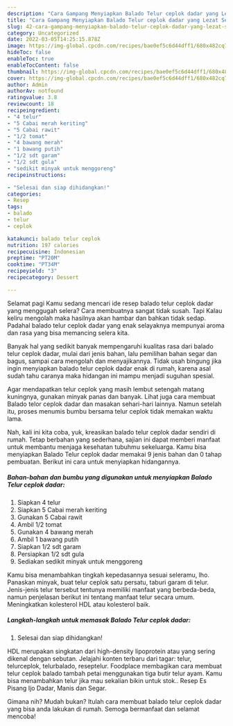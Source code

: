 ```yaml
---
description: "Cara Gampang Menyiapkan Balado Telur ceplok dadar yang Lezat Sekali, Buat Buka Puasa Lezat"
title: "Cara Gampang Menyiapkan Balado Telur ceplok dadar yang Lezat Sekali, Buat Buka Puasa Lezat"
slug: 42-cara-gampang-menyiapkan-balado-telur-ceplok-dadar-yang-lezat-sekali-buat-buka-puasa-lezat
category: Uncategorized
date: 2022-03-05T14:25:15.878Z
image: https://img-global.cpcdn.com/recipes/bae0ef5c6d44dff1/680x482cq70/balado-telur-ceplok-dadar-foto-resep-utama.jpg
hideToc: false
enableToc: true
enableTocContent: false
thumbnail: https://img-global.cpcdn.com/recipes/bae0ef5c6d44dff1/680x482cq70/balado-telur-ceplok-dadar-foto-resep-utama.jpg
cover: https://img-global.cpcdn.com/recipes/bae0ef5c6d44dff1/680x482cq70/balado-telur-ceplok-dadar-foto-resep-utama.jpg
author: Admin
authorAv: notfound
ratingvalue: 3.8
reviewcount: 18
recipeingredient:
- "4 telur"
- "5 Cabai merah keriting"
- "5 Cabai rawit"
- "1/2 tomat"
- "4 bawang merah"
- "1 bawang putih"
- "1/2 sdt garam"
- "1/2 sdt gula"
- "sedikit minyak untuk menggoreng"
recipeinstructions:

- "Selesai dan siap dihidangkan!"
categories:
- Resep
tags:
- balado
- telur
- ceplok

katakunci: balado telur ceplok 
nutrition: 197 calories
recipecuisine: Indonesian
preptime: "PT20M"
cooktime: "PT34M"
recipeyield: "3"
recipecategory: Dessert

---
```



Selamat pagi Kamu sedang mencari ide resep balado telur ceplok dadar yang menggugah selera? Cara membuatnya sangat tidak susah. Tapi Kalau keliru mengolah maka hasilnya akan hambar dan bahkan tidak sedap. Padahal balado telur ceplok dadar yang enak selayaknya mempunyai aroma dan rasa yang bisa memancing selera kita.


Banyak hal yang sedikit banyak mempengaruhi kualitas rasa dari balado telur ceplok dadar, mulai dari jenis bahan, lalu pemilihan bahan segar dan bagus, sampai cara mengolah dan menyajikannya. Tidak usah bingung jika ingin menyiapkan balado telur ceplok dadar enak di rumah, karena asal sudah tahu caranya maka hidangan ini mampu menjadi suguhan spesial.

Agar mendapatkan telur ceplok yang masih lembut setengah matang kuningnya, gunakan minyak panas dan banyak. Lihat juga cara membuat Balado telor ceplok dadar dan masakan sehari-hari lainnya. Namun setelah itu, proses menumis bumbu bersama telur ceplok tidak memakan waktu lama.


Nah, kali ini kita coba, yuk, kreasikan balado telur ceplok dadar sendiri di rumah. Tetap berbahan yang sederhana, sajian ini dapat memberi manfaat untuk membantu menjaga kesehatan tubuhmu sekeluarga. Kamu bisa menyiapkan Balado Telur ceplok dadar memakai 9 jenis bahan dan 0 tahap pembuatan. Berikut ini cara untuk menyiapkan hidangannya.

<!--inarticleads1-->

##### Bahan-bahan dan bumbu yang digunakan untuk menyiapkan Balado Telur ceplok dadar:

1. Siapkan 4 telur
1. Siapkan 5 Cabai merah keriting
1. Gunakan 5 Cabai rawit
1. Ambil 1/2 tomat
1. Gunakan 4 bawang merah
1. Ambil 1 bawang putih
1. Siapkan 1/2 sdt garam
1. Persiapkan 1/2 sdt gula
1. Sediakan sedikit minyak untuk menggoreng


Kamu bisa menambahkan tingkah kepedasannya sesuai seleramu, lho. Panaskan minyak, buat telur ceplok satu persatu, taburi garam di telur. Jenis-jenis telur tersebut tentunya memiliki manfaat yang berbeda-beda, namun penjelasan berikut ini tentang manfaat telur secara umum. Meningkatkan kolesterol HDL atau kolesterol baik. 

<!--inarticleads2-->

##### Langkah-langkah untuk memasak Balado Telur ceplok dadar:


1. Selesai dan siap dihidangkan!

HDL merupakan singkatan dari high-density lipoprotein atau yang sering dikenal dengan sebutan. Jelajahi konten terbaru dari tagar: telur, telurceplok, telurbalado, reseptelur. Foodplace membagikan cara membuat telur ceplok balado tambah petai menggunakan tiga butir telur ayam. Kamu bisa menambahkan telur jika mau sekalian bikin untuk stok.. Resep Es Pisang Ijo Dadar, Manis dan Segar. 

Gimana nih? Mudah bukan? Itulah cara membuat balado telur ceplok dadar yang bisa anda lakukan di rumah. Semoga bermanfaat dan selamat mencoba!
